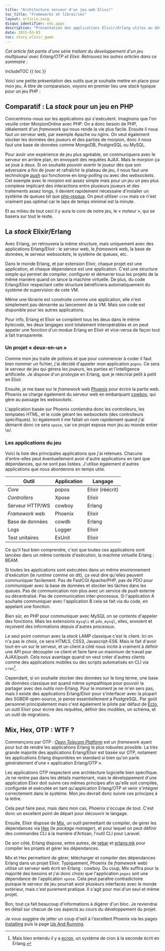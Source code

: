 ```yaml
---
title: "Architecture serveur d'un jeu web Elixir"
toc_title: "Frameworks et librairies"
layout: article.swig
disqus_identifier: eds.apps
description: "Présentation des applications Elixir/Erlang utiles au développement d'un jeu web"
date: 2015-03-03
toc: story_elixir_game
---
```


*Cet article fait partie d'une série traitant du développement d'un jeu multijoueur avec Erlang/OTP et Elixir. Retrouvez les autres articles dans ce sommaire :*

includeTOC {{ toc }}

Voici une petite présentation des outils que je souhaite mettre en place pour mon jeu. À titre de comparaison, voyons en premier lieu une *stack* typique pour un jeu PHP :

## Comparatif : La *stack* pour un jeu en PHP

Concentrons-nous sur les applications qui s'exécutent. Imaginons que l'on veuille créer MorpionOnline avec PHP. On a donc besoin de PHP, idéalement d'un *framework* qui nous rende la vie plus facile. Ensuite il nous faut un serveur web, par exemple Apache ou nginx. On veut également stocker les données des joueurs et des parties de morpion, donc il nous faut une base de données comme MongoDB, PostgreSQL ou MySQL.

Pour avoir une expérience de jeu plus agréable, on communiquera avec le serveur en arrière plan, en envoyant des requêtes AJAX. Mais le morpion ça se joue à deux. Si on souhaite pouvoir avertir le joueur dès que son adversaire a fini de jouer et rafraîchir le plateau de jeu, il nous faut une technologie *[push](http://fr.wikipedia.org/wiki/Server_push)* qui fonctionne en *long-polling* ou avec des *websockets*. Cet exemple avec le morpion est assez simple mais pour un jeu un peu plus complexe implicant des interactions entre plusieurs joueurs et des traitements assez longs, il devient rapidement nécessaire d'installer un système de queues tel que [php-resque](https://github.com/chrisboulton/php-resque). On peut utiliser `cron` mais ce n'est vraiment pas optimal car le laps de temps minimal est la minute.

Et au milieu de tout ceci il y aura le *core* de notre jeu, le « moteur », qui se basera sur tout le reste.

## La *stack* Elixir/Erlang

Avec Erlang, on retrouvera la même structure, mais uniquement avec des applications Erlang/Elixir : le serveur web, le *framework* web, la base de données, le serveur *websockets*, le système de queues, etc.

Dans le monde Erlang, et par extension Elixir, chaque projet est une application, et chaque dépendance est une application. C'est une structure simple qui permet de compiler, configurer et démarrer tous les projets de la même manière quand on lance la machine virtuelle. De plus, du code Erlang/Elixir respectant cette structure bénéficiera automatiquement du système de supervision de cete VM.

Même une librairie est construite comme une application, elle n'est simplement pas démarrée au lancement de la VM. Mais son code est disponible pour les autres applications.

Pour info, Erlang et Elixir se compilent tous les deux dans le même *bytecode*, les deux langages sont totalement interopérables et on peut appeler une fonction d'un modue Erlang en Elixir et vice-versa de façon tout à fait transparente.

### Un projet « deux-en-un »

Comme mon jeu traite de potions et que pour commencer à coder il faut bien nommer un fichier, j'ai décidé d'appeler mon application `popos`. Ce sera le serveur de jeu qui gèrera les joueurs, les parties et l'intelligence artificielle. Je dispose d'un protoype en Erlang, que je réécrirai petit à petit en Elixir.

Ensuite, je me base sur le *framework* web [Phoenix](http://www.phoenixframework.org/) pour écrire la partie web. Phoenix se charge également du serveur web en embarquant [cowboy](https://github.com/ninenines/cowboy), qui gère au passage les *websockets*.

L'application basée sur Phoenix contiendra donc les controlleurs, les templates HTML, et le code gérant les *websockets* (des controlleurs spécifiques). Ici également il me fallait un nom rapidement quand j'ai démarré donc ce sera `xpose`, car ce projet expose mon jeu au monde entier \o/.

### Les applications du jeu

Voici la liste des principales applications que j'ai retenues. Chacune d'entre-elles peut éventuellement avoir d'autre applications en tant que dépendances, qui ne sont pas listées. J'utilise également d'autres applications que nous aborderons en temps utile.

| Outil             | Application       | Langage          |
| ----------------- | ----------------- | ---------------- |
| *Core*            | popos             | Elixir (réécrit) |
| *Controllers*     | Xpose             | Elixir           |
| Serveur HTTP/WS   | cowboy            | Erlang           |
| *Framework* web   | Phoenix           | Elixir           |
| Base de données   | cowdb             | Erlang           |
| Logs              | Logger            | Elixir           |
| Test unitaires    | ExUnit            | Elixir           |

Ce qu'il faut bien comprendre, c'est que toutes ces applications sont lancées dans un même contexte d'exécution, la machine virtuelle Erlang : BEAM.

Si toutes les applications sont exécutées dans un même environnement d'exécution (le *runtime* comme on dit), ça veut dire qu'elles peuvent communiquer facilement. Pas de FastCGI Apache/PHP, pas de PDO pour communiquer avec la base de données et stocker les tâches dans les queues. Pas de communication non plus avec un service de *push* externe ou décentralisé. Pas de communication inter-processus. Si l'application A souhaite communiquer avec l'application B cela se fait via du code, en appelant une fonction.

Bien sûr, en PHP pour communiquer avec MySQL on se contente d'appeler des fonctions. Mais les extensions `mysqli` et `pdo_mysql`, elles, envoient et reçoivent des informations depuis d'autres processus.

Le seul point commun avec la *stack* LAMP classique c'est le client. Ici on n'a pas le choix, ce sera HTML5, CSS3, Javascript-ES6. Mais le fait d'avoir tout-en-un sur le serveur, et un client à côté nous incite à vraiment à définir une API pour découpler ce client et faire faire un maximum de travail par AJAX/*push*. Cela nous avantage quand on veut créer d'autres clients comme des applications mobiles ou des scripts automatisés en CLI via `cron`[^ecron].

[^ecron]: Mais bien entendu il y a [ecron](https://github.com/fra/ecron), un système de cron à la seconde écrit en Erlang.

Cependant, si on souhaite stocker des données sur le long terme, une base de données classique est quand même sympathique pour pouvoir la partager avec des outils non-Erlang. Pour le moment je ne m'en sers pas, mais il existe des applications Erlang/Elixir pour s'interfacer avec la plupart des SGBDR open-source, je pense essentiellement à PostgreSQL. Par goût personnel principalement mais c'est également le pilote par défaut de [Ecto](https://github.com/elixir-lang/ecto), un outil Elixir pour écrire des requêtes, définir des modèles, un schéma, et un outil de migrations.

## Mix, Hex, OTP : WTF ?

Commençons par OTP : *[Open Telecom Platform](https://en.wikipedia.org/wiki/Open_Telecom_Platform)* est un *framework* ayant pour but de rendre les applications Erlang le plus robustes possible. La très grande majorité des applications Erlang/Elixir est basée sur OTP, notament les applications Erlang disponibles en standard si bien qu'on parle généralement d'une « application Erlang/OTP ».

Les applications OTP respectent une architecture logicielle bien spécifique. Je ne rentre pas dans les détails maintenant, mais le développement d'une application Elixir doit suivre ces mêmes principes afin qu'elle soit compilée, configurée et exécutée en tant qu'application Erlang/OTP et venir s'intégrer correctement dans le système. Mon jeu devrait donc suivre ces principes à la lettre.

Cela peut faire peur, mais dans mon cas, Phoenix s'occupe de tout. C'est donc un excellent point de départ pour découvrir le langage.

Ensuite, Elixir dispose de [Mix](http://elixir-lang.org/getting-started/mix-otp/introduction-to-mix.html), un outil permettant de compiler, de gérer les dépendances via [Hex](https://hex.pm/) (le *package manager*), et pour lequel on peut définir des commandes CLI à la manière d'Artisan, l'outil CLI pour Laravel.

De son côté, Erlang dispose, entre autres, de [rebar](https://github.com/basho/rebar) et [erlang.mk](https://github.com/ninenines/erlang.mk) pour compiler les projets et gérer les dépendances.

Mix et Hex permettent de gérer, télécharger et compiler des dépendances Erlang dans un projet Elixir. Typiquement, Phoenix (le *framework* web) utilise un serveur web écrit en Erlang : cowboy. Du coup, Mix suffira pour la majorité des besoins et j'ai donc choisi que l'application `popos` soit une dépendance de l'application `xpose`. Cela peut paraître contradictoire puisque le serveur de jeu pourrait avoir plusieurs interfaces avec le monde extérieur, mais c'est purement pratique. Il s'agit pour moi d'un seul et même projet.

Bon, tout ça fait beaucoup d'informations à digérer d'un bloc. Je reviendrai en détail sur chacun de ces aspects au cours du développement du projet.

Je vous suggère de jetter un coup d'oeil à l'excellent Phoenix via les pages [Installing](http://www.phoenixframework.org/docs/installation) puis la page [Up And Running](http://www.phoenixframework.org/docs/up-and-running).

